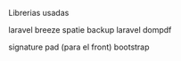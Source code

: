 Librerias usadas

laravel breeze
spatie backup
laravel dompdf

signature pad (para el front)
bootstrap

